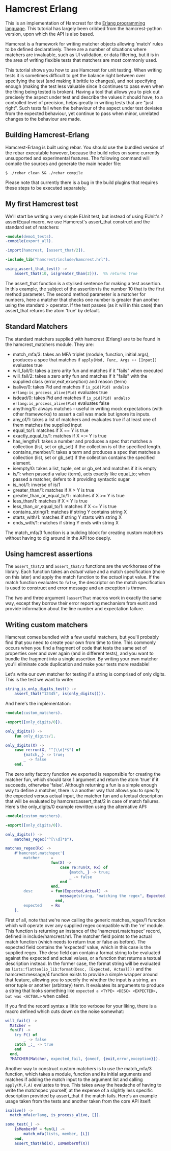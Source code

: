 Hamcrest Erlang
=============================

This is an implementation of Hamcrest for the [Erlang programming language](http://www.erlang.org/). This
tutorial has largely been cribbed from the hamcrest-python version, upon which the API is also based.

Hamcrest is a framework for writing matcher objects allowing 'match' rules to be defined declaratively.
There are a number of situations where matchers are invaluable, such as UI validation, or data filtering,
but it is in the area of writing flexible tests that matchers are most commonly used.

This tutorial shows you how to use Hamcrest for unit testing. When writing tests it is sometimes difficult
to get the balance right between over specifying the test (and making it brittle to changes), and not
specifying enough (making the test less valuable since it continues to pass even when the thing being tested
is broken). Having a tool that allows you to pick out precisely the aspect under test and describe the values
it should have, to a controlled level of precision, helps greatly in writing tests that are "just right".
Such tests fail when the behaviour of the aspect under test deviates from the expected behaviour, yet continue
to pass when minor, unrelated changes to the behaviour are made.

Building Hamcrest-Erlang
------------------------

Hamcrest-Erlang is built using rebar. You should use the bundled version of the 
rebar executable however, because the build relies on some currently unsupported
and experimental features. The following command will compile the sources and 
generate the main header file:

    $ ./rebar clean && ./rebar compile

Please note that currently there is a bug in the build plugins that requires these steps to be executed separately.

My first Hamcrest test
------------------------

We'll start be writing a very simple EUnit test, but instead of using EUnit's ?assertEqual macro, we use
Hamcrest's assert_that construct and the standard set of matchers:

```erlang
-module(demo1_tests).
-compile(export_all).

-import(hamcrest, [assert_that/2]).

-include_lib("hamcrest/include/hamcrest.hrl").

using_assert_that_test() ->
    assert_that(10, is(greater_than(2))).  %% returns true
```

The assert_that function is a stylised sentence for making a test assertion. In this example, the subject of the
assertion is the number 10 that is the first method parameter. The second method parameter is a matcher
for numbers, here a matcher that checks one number is greater than another using the standard > operator.
If the test passes (as it will in this case) then assert_that returns the atom 'true' by default.

Standard Matchers
------------------

The standard matchers supplied with hamcrest (Erlang) are to be found in the hamcrest_matchers module. They are:

* match_mfa/3:  takes an MFA triplet (module, function, initial args), produces a spec that matches if `apply(Mod, Func, Args ++ [Input])` evaluates true
* will_fail/0:  takes a zero arity fun and matches if it "fails" when executed
* will_fail/2:  takes a zero arity fun and matches if it "fails" with the supplied class (error,exit,exception) and reason (term)
* isalive/0:    takes Pid and matches if `is_pid(Pid) andalso erlang:is_process_alive(Pid)` evaluates true
* isdead/0:     takes Pid and matches if `is_pid(Pid) andalso erlang:is_process_alive(Pid)` evaluates false
* anything/0:   always matches - useful in writing mock expectations (with other frameworks) to assert a call was made but ignore its inputs.
* any_of/1:     takes a list of matchers and evaluates true if at least one of them matches the supplied input
* equal_to/1:   matches if X == Y is true
* exactly_equal_to/1:   matches if X =:= Y is true
* has_length/1: takes a number and produces a spec that matches a collection (list, set or gb_set) if the collection is of the specified length.
* contains_member/1: takes a term and produces a spec that matches a collection (list, set or gb_set) if the collection contains the specified element.
* isempty/0:    takes a list, tuple, set or gb_set and matches if it is empty
* is/1:         when passed a value (term), acts exactly like equal_to; when passed a matcher, defers to it providing syntactic sugar
* is_not/1:     inverse of is/1
* greater_than/1: matches if X > Y is true
* greater_than_or_equal_to/1 : matches if X >= Y is true
* less_than/1:  matches if X < Y is true
* less_than_or_equal_to/1: matches if X <= Y is true
* contains_string/1: matches if string Y contains string X
* starts_with/1: matches if string Y starts with string X
* ends_with/1:   matches if string Y ends with string X

The match_mfa/3 function is a building block for creating custom matchers without having to dig around in the API too deeply.

Using hamcrest assertions
----------------------------

The `assert_that/2` and `assert_that/3` functions are the workhorses of the library. Each function takes an *actual* value and a
match specification (more on this later) and apply the match function to the *actual* input value. If the match function evaluates
to `false`, the descriptor on the match specification is used to construct and error message and an exception is thrown.

The two and three argument `?assertThat` macros work in exactly the same way, except they borrow their error reporting mechanism
from eunit and provide information about the line number and expectation failure.

Writing custom matchers
----------------------------

Hamcrest comes bundled with a few useful matchers, but you'll probably find that you need to create your own from
time to time. This commonly occurs when you find a fragment of code that tests the same set of properties over and
over again (and in different tests), and you want to bundle the fragment into a single assertion. By writing your
own matcher you'll eliminate code duplication and make your tests more readable!

Let's write our own matcher for testing if a string is comprised of only digits. This is the test we want to write:

```erlang
string_is_only_digits_test() ->
    assert_that("12345", is(only_digits())).
```

And here's the implementation:

```erlang
-module(custom_matchers).

-export([only_digits/0]).

only_digits() ->
    fun only_digits/1.

only_digits(X) ->
    case re:run(X, "^[\\d]*$") of
        {match,_} -> true;
        _ -> false
    end.
```

The zero arity factory function we exported is responsible for creating the matcher fun, which should take 1 argument
and return the atom 'true' if it succeeds, otherwise 'false'. Although returning a fun is a simple enough way to define
a matcher, there is a another way that allows you to specify the expected versus actual input, the matcher fun and a
textual description that will be evaluated by hamcrest:assert_that/2 in case of match failures. Here's the only_digits/0
example rewritten using the alternative API:

```erlang
-module(custom_matchers).

-export([only_digits/0]).

only_digits() ->
    matches_regex("^[\\d]*$").

matches_regex(Rx) ->
    #'hamcrest.matchspec'{
        matcher     =
                    fun(X) ->
                        case re:run(X, Rx) of
                            {match,_} -> true;
                            _ -> false
                        end
                    end,
        desc        = fun(Expected,Actual) ->
                        message(string, "matching the regex", Expected, Actual)
                      end,
        expected    = Rx
    }.
```

First of all, note that we're now calling the generic matches_regex/1 function which will operate over any supplied regex
compatible with the 're' module. This function is returning an instance of the 'hamcrest.matchspec' record, defined in
include/hamcrest.hrl. The matcher field points to the actual match function (which needs to return true or false as before).
The expected field contains the 'expected' value, which in this case is the supplied regex. The desc field can contain a
format string to be evaluated against the expected and actual values, or a function that returns a textual description instead.
In the former case, the format string will be evaluated as `lists:flatten(io_lib:format(Desc, [Expected, Actual]))` and the
hamcrest:message/4 function exists to provide a simple wrapper around that feature, allowing you to specify the whether the
input is a string, an error tuple or another (arbitrary) term. It evaluates its arguments to produce a string that looks
something like `expected a <TYPE> <DESC> <EXPECTED>, but was <ACTUAL>` when called.

If you find the record syntax a little too verbose for your liking, there is a macro defined which cuts down on the noise somewhat:

```erlang
will_fail() ->
  Matcher =
  fun(F) ->
    try F() of
        _ -> false
    catch _:_ -> true
    end
  end,
  ?MATCHER(Matcher, expected_fail, {oneof, {exit,error,exception}}).
```

Another way to construct custom matchers is to use the match_mfa/3 function, which takes a module, function and its initial
arguments and matches if adding the match input to the argument list and calling `apply(M,F,A)` evaluates to true. This takes
away the headache of having to write the matchspec yourself, at the expense of a slightly less specific description provided
by assert_that if the match fails. Here's an example usage taken from the tests and another taken from the core API itself:

```erlang
isalive() ->
  match_mfa(erlang, is_process_alive, []).

some_test(_) ->
    IsMemberOf = fun(L) ->
        match_mfa(lists, member, [L])
    end,
    assert_that(hd(X), IsMemberOf(X))
```
